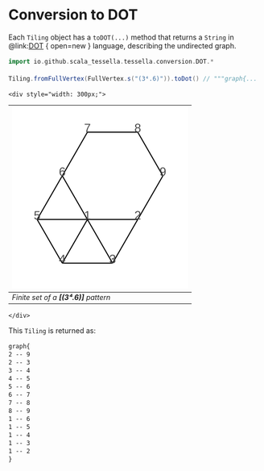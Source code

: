 # Conversion to DOT

Each `Tiling` object has a `toDOT(...)` method that returns a `String`
in @link:[DOT](https://en.wikipedia.org/wiki/DOT_(graph_description_language)) { open=new } language,
describing the undirected graph.

```scala
import io.github.scala_tessella.tessella.conversion.DOT.*

Tiling.fromFullVertex(FullVertex.s("(3⁴.6)")).toDot() // """graph{...
```
```raw
<div style="width: 300px;">
```
| ![convertible](svg/dot-sample.svg)     |
|----------------------------------------|
| _Finite set of a **[(3⁴.6)]** pattern_ |
```raw
</div>
```

This `Tiling` is returned as:

```
graph{
2 -- 9
2 -- 3
3 -- 4
4 -- 5
5 -- 6
6 -- 7
7 -- 8
8 -- 9
1 -- 6
1 -- 5
1 -- 4
1 -- 3
1 -- 2
}
```